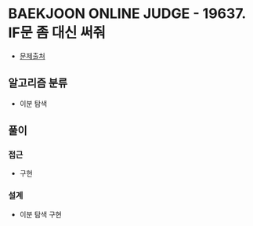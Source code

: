 # BAEKJOON ONLINE JUDGE - 19637. IF문 좀 대신 써줘

- [문제출처](https://www.acmicpc.net/problem/19637 '19637. IF문 좀 대신 써줘')

## 알고리즘 분류

- 이분 탐색

## 풀이

### 접근

- 구현

### 설계

- 이분 탐색 구현
